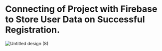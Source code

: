 # Connecting of Project with Firebase to Store User Data on Successful Registration.

![Untitled design (8)](https://github.com/Shivam9456Singh/Firebase/assets/113454708/9602c951-501a-4998-97c1-111e8a4c15c6)
